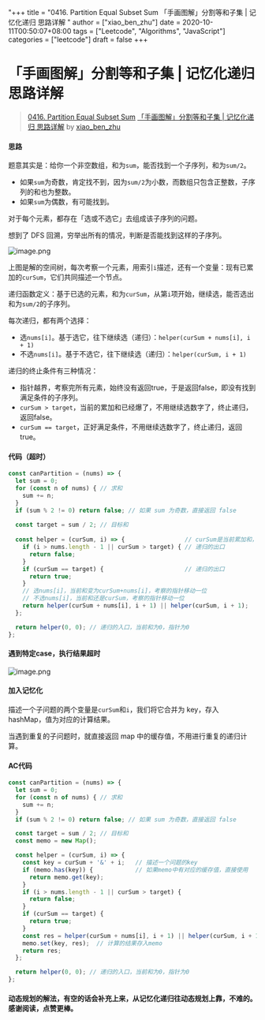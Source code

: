 "+++
title = "0416. Partition Equal Subset Sum 「手画图解」分割等和子集 | 记忆化递归 思路详解 "
author = ["xiao_ben_zhu"]
date = 2020-10-11T00:50:07+08:00
tags = ["Leetcode", "Algorithms", "JavaScript"]
categories = ["leetcode"]
draft = false
+++

# 「手画图解」分割等和子集 | 记忆化递归 思路详解

> [0416. Partition Equal Subset Sum](https://leetcode-cn.com/problems/partition-equal-subset-sum/)
> [「手画图解」分割等和子集 | 记忆化递归 思路详解](https://leetcode-cn.com/problems/partition-equal-subset-sum/solution/shou-hua-tu-jie-fen-ge-deng-he-zi-ji-dfshui-su-si-/) by [xiao_ben_zhu](https://leetcode-cn.com/u/xiao_ben_zhu/)

#### 思路

题意其实是：给你一个非空数组，和为`sum`，能否找到一个子序列，和为`sum/2`。

- 如果`sum`为奇数，肯定找不到，因为`sum/2`为小数，而数组只包含正整数，子序列的和也为整数。
- 如果`sum`为偶数，有可能找到。

对于每个元素，都存在「选或不选它」去组成该子序列的问题。

想到了 DFS 回溯，穷举出所有的情况，判断是否能找到这样的子序列。


![image.png](https://pic.leetcode-cn.com/1602372398-tqYjTN-image.png)


上图是解的空间树，每次考察一个元素，用索引`i`描述，还有一个变量：现有已累加的`curSum`，它们共同描述一个节点。

递归函数定义：基于已选的元素，和为`curSum`，从第`i`项开始，继续选，能否选出和为`sum/2`的子序列。

每次递归，都有两个选择：
- 选`nums[i]`。基于选它，往下继续选（递归）：`helper(curSum + nums[i], i + 1)`
- 不选`nums[i]`。基于不选它，往下继续选（递归）：`helper(curSum, i + 1)`

递归的终止条件有三种情况：
- 指针越界，考察完所有元素，始终没有返回true，于是返回false，即没有找到满足条件的子序列。
- `curSum > target`，当前的累加和已经爆了，不用继续选数字了，终止递归，返回false。
- `curSum == target`，正好满足条件，不用继续选数字了，终止递归，返回true。

#### 代码（超时）

```js
const canPartition = (nums) => {
  let sum = 0;
  for (const n of nums) { // 求和
    sum += n;
  }
  if (sum % 2 != 0) return false; // 如果 sum 为奇数，直接返回 false
    
  const target = sum / 2; // 目标和
 
  const helper = (curSum, i) => {                 // curSum是当前累加和，i是指针
    if (i > nums.length - 1 || curSum > target) { // 递归的出口
      return false;
    }
    if (curSum == target) {                       // 递归的出口
      return true;
    }
    // 选nums[i]，当前和变为curSum+nums[i]，考察的指针移动一位
    // 不选nums[i]，当前和还是curSum，考察的指针移动一位
    return helper(curSum + nums[i], i + 1) || helper(curSum, i + 1);
  };

  return helper(0, 0); // 递归的入口，当前和为0，指针为0
};
```
#### 遇到特定case，执行结果超时
![image.png](https://pic.leetcode-cn.com/1602364484-esIxTt-image.png)



#### 加入记忆化
描述一个子问题的两个变量是`curSum`和`i`，我们将它合并为 key，存入 hashMap，值为对应的计算结果。

当遇到重复的子问题时，就直接返回 map 中的缓存值，不用进行重复的递归计算。

#### AC代码
```js
const canPartition = (nums) => {
  let sum = 0;
  for (const n of nums) { // 求和
    sum += n;
  }
  if (sum % 2 != 0) return false; // 如果 sum 为奇数，直接返回 false

  const target = sum / 2; // 目标和
  const memo = new Map();

  const helper = (curSum, i) => { 
    const key = curSum + '&' + i;   // 描述一个问题的key
    if (memo.has(key)) {            // 如果memo中有对应的缓存值，直接使用
      return memo.get(key);
    }
    if (i > nums.length - 1 || curSum > target) { 
      return false;
    }
    if (curSum == target) {    
      return true;
    }
    const res = helper(curSum + nums[i], i + 1) || helper(curSum, i + 1);
    memo.set(key, res);  // 计算的结果存入memo
    return res;
  };

  return helper(0, 0); // 递归的入口，当前和为0，指针为0
};
```


#### 动态规划的解法，有空的话会补充上来，从记忆化递归往动态规划上靠，不难的。感谢阅读，点赞更棒。